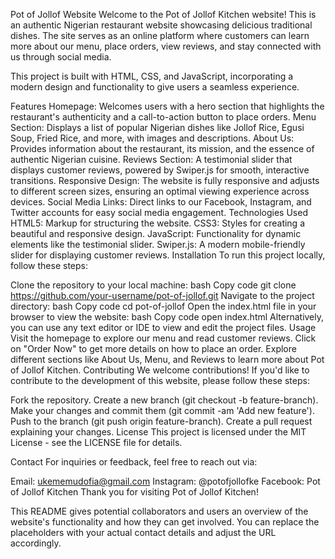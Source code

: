 Pot of Jollof Website
Welcome to the Pot of Jollof Kitchen website! This is an authentic Nigerian restaurant website showcasing delicious traditional dishes. The site serves as an online platform where customers can learn more about our menu, place orders, view reviews, and stay connected with us through social media.

This project is built with HTML, CSS, and JavaScript, incorporating a modern design and functionality to give users a seamless experience.

Features
Homepage: Welcomes users with a hero section that highlights the restaurant's authenticity and a call-to-action button to place orders.
Menu Section: Displays a list of popular Nigerian dishes like Jollof Rice, Egusi Soup, Fried Rice, and more, with images and descriptions.
About Us: Provides information about the restaurant, its mission, and the essence of authentic Nigerian cuisine.
Reviews Section: A testimonial slider that displays customer reviews, powered by Swiper.js for smooth, interactive transitions.
Responsive Design: The website is fully responsive and adjusts to different screen sizes, ensuring an optimal viewing experience across devices.
Social Media Links: Direct links to our Facebook, Instagram, and Twitter accounts for easy social media engagement.
Technologies Used
HTML5: Markup for structuring the website.
CSS3: Styles for creating a beautiful and responsive design.
JavaScript: Functionality for dynamic elements like the testimonial slider.
Swiper.js: A modern mobile-friendly slider for displaying customer reviews.
Installation
To run this project locally, follow these steps:

Clone the repository to your local machine:
bash
Copy code
git clone https://github.com/your-username/pot-of-jollof.git
Navigate to the project directory:
bash
Copy code
cd pot-of-jollof
Open the index.html file in your browser to view the website:
bash
Copy code
open index.html
Alternatively, you can use any text editor or IDE to view and edit the project files.
Usage
Visit the homepage to explore our menu and read customer reviews.
Click on "Order Now" to get more details on how to place an order.
Explore different sections like About Us, Menu, and Reviews to learn more about Pot of Jollof Kitchen.
Contributing
We welcome contributions! If you'd like to contribute to the development of this website, please follow these steps:

Fork the repository.
Create a new branch (git checkout -b feature-branch).
Make your changes and commit them (git commit -am 'Add new feature').
Push to the branch (git push origin feature-branch).
Create a pull request explaining your changes.
License
This project is licensed under the MIT License - see the LICENSE file for details.

Contact
For inquiries or feedback, feel free to reach out via:

Email: ukememudofia@gmail.com
Instagram: @potofjollofke
Facebook: Pot of Jollof Kitchen
Thank you for visiting Pot of Jollof Kitchen!

This README gives potential collaborators and users an overview of the website's functionality and how they can get involved. You can replace the placeholders with your actual contact details and adjust the URL accordingly.
